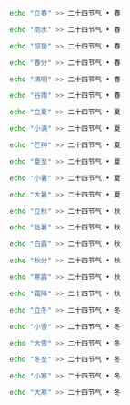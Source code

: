 ```sh
echo "立春" >> 二十四节气 • 春
```
```sh
echo "雨水" >> 二十四节气 • 春
```
```sh
echo "惊蛰" >> 二十四节气 • 春
```
```sh
echo "春分" >> 二十四节气 • 春
```
```sh
echo "清明" >> 二十四节气 • 春
```
```sh
echo "谷雨" >> 二十四节气 • 春
```
```sh
echo "立夏" >> 二十四节气 • 夏
```
```sh
echo "小满" >> 二十四节气 • 夏
```
```sh
echo "芒种" >> 二十四节气 • 夏
```
```sh
echo "夏至" >> 二十四节气 • 夏
```
```sh
echo "小暑" >> 二十四节气 • 夏
```
```sh
echo "大暑" >> 二十四节气 • 夏
```
```sh
echo "立秋" >> 二十四节气 • 秋
```
```sh
echo "处暑" >> 二十四节气 • 秋
```
```sh
echo "白露" >> 二十四节气 • 秋
```
```sh
echo "秋分" >> 二十四节气 • 秋
```
```sh
echo "寒露" >> 二十四节气 • 秋
```
```sh
echo "霜降" >> 二十四节气 • 秋
```
```sh
echo "立冬" >> 二十四节气 • 冬
```
```sh
echo "小雪" >> 二十四节气 • 冬
```
```sh
echo "大雪" >> 二十四节气 • 冬
```
```sh
echo "冬至" >> 二十四节气 • 冬
```
```sh
echo "小寒" >> 二十四节气 • 冬
```
```sh
echo "大寒" >> 二十四节气 • 冬
```
